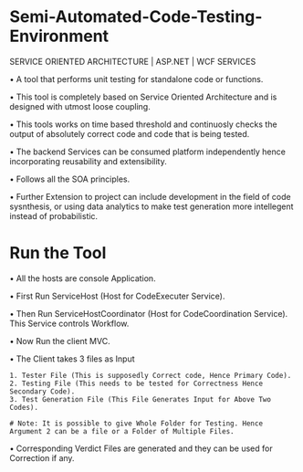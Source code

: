 # Semi-Automated-Code-Testing-Environment

SERVICE ORIENTED ARCHITECTURE | ASP.NET | WCF SERVICES

• A tool that performs unit testing for standalone code or functions.

• This tool is completely based on Service Oriented Architecture and is designed with utmost loose coupling.

• This tools works on time based threshold and continuosly checks the output of absolutely correct code and code that is being tested.

• The backend Services can be consumed platform independently hence incorporating reusability and extensibility.

• Follows all the SOA principles.

• Further Extension to project can include development in the field of code sysnthesis, or using data analytics to make test generation more intellegent instead of probabilistic.

# Run the Tool

• All the hosts are console Application.

• First Run ServiceHost (Host for CodeExecuter Service).

• Then Run ServiceHostCoordinator (Host for CodeCoordination Service). This Service controls Workflow.

• Now Run the client MVC.

• The Client takes 3 files as Input

	1. Tester File (This is supposedly Correct code, Hence Primary Code).
	2. Testing File (This needs to be tested for Correctness Hence Secondary Code).
	3. Test Generation File (This File Generates Input for Above Two Codes).

	# Note: It is possible to give Whole Folder for Testing. Hence Argument 2 can be a file or a Folder of Multiple Files.

• Corresponding Verdict Files are generated and they can be used for Correction if any.